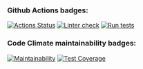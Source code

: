 ### Github Actions badges:
[![Actions Status](https://github.com/Choolkov/python-project-lvl2/workflows/hexlet-check/badge.svg)](https://github.com/Choolkov/python-project-lvl2/actions)
[![Linter check](https://github.com/Choolkov/python-project-lvl2/actions/workflows/linter-check.yml/badge.svg)](https://github.com/Choolkov/python-project-lvl2/actions/workflows/linter-check.yml)
[![Run tests](https://github.com/Choolkov/python-project-lvl2/actions/workflows/run-tests.yml/badge.svg)](https://github.com/Choolkov/python-project-lvl2/actions/workflows/run-tests.yml)

### Code Climate maintainability badges:
[![Maintainability](https://api.codeclimate.com/v1/badges/b557bbf5c80a22d72e46/maintainability)](https://codeclimate.com/github/Choolkov/python-project-lvl2/maintainability)
[![Test Coverage](https://api.codeclimate.com/v1/badges/b557bbf5c80a22d72e46/test_coverage)](https://codeclimate.com/github/Choolkov/python-project-lvl2/test_coverage)
